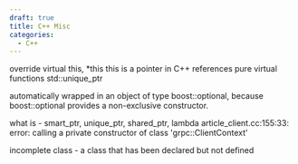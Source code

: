 ```yaml
---
draft: true
title: C++ Misc
categories:
  - C++
---
```

override
virtual
this, *this 
    this is a pointer in C++
references
pure virtual functions
std::unique_ptr

automatically wrapped in an object of type boost::optional<int>, because boost::optional provides a non-exclusive constructor.

what is - smart_ptr, unique_ptr, shared_ptr, lambda 
article_client.cc:155:33: error: calling a private constructor of class 'grpc::ClientContext'

incomplete class - a class that has been declared but not defined


